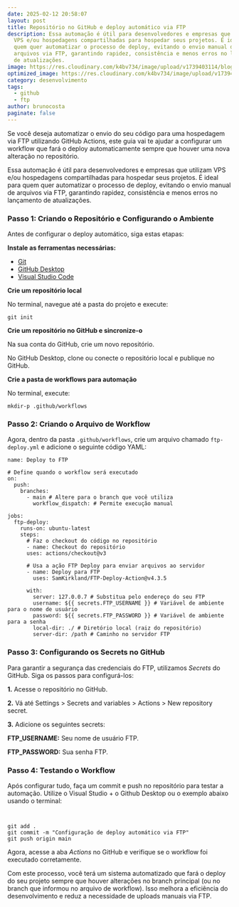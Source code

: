 ```yaml
---
date: 2025-02-12 20:58:07
layout: post
title: Repositório no GitHub e deploy automático via FTP
description: Essa automação é útil para desenvolvedores e empresas que utilizam
  VPS e/ou hospedagens compartilhadas para hospedar seus projetos. É ideal para
  quem quer automatizar o processo de deploy, evitando o envio manual de
  arquivos via FTP, garantindo rapidez, consistência e menos erros no lançamento
  de atualizações.
image: https://res.cloudinary.com/k4bv734/image/upload/v1739403114/blog/github-deploy-ftp_au6kal.png
optimized_image: https://res.cloudinary.com/k4bv734/image/upload/v1739403113/blog/github-deploy-ftp_optimized_adr00z.png
category: desenvolvimento
tags:
  - github
  - ftp
author: brunocosta
paginate: false
---
```

Se você deseja automatizar o envio do seu código para uma hospedagem via FTP utilizando GitHub Actions, este guia vai te ajudar a configurar um workflow que fará o deploy automaticamente sempre que houver uma nova alteração no repositório.

Essa automação é útil para desenvolvedores e empresas que utilizam VPS e/ou hospedagens compartilhadas para hospedar seus projetos. É ideal para quem quer automatizar o processo de deploy, evitando o envio manual de arquivos via FTP, garantindo rapidez, consistência e menos erros no lançamento de atualizações.

### Passo 1: Criando o Repositório e Configurando o Ambiente

Antes de configurar o deploy automático, siga estas etapas:

**Instale as ferramentas necessárias:** 

* [Git](https://git-scm.com/)
* [GitHub Desktop](https://desktop.github.com/)
* [Visual Studio Code](https://code.visualstudio.com/)

**Crie um repositório local** 

No terminal, navegue até a pasta do projeto e execute:

```
git init
```

**Crie um repositório no GitHub e sincronize-o** 

Na sua conta do GitHub, crie um novo repositório.

No GitHub Desktop, clone ou conecte o repositório local e publique no GitHub.

 **Crie a pasta de workflows para automação** 

No terminal, execute:

```
mkdir-p .github/workflows
```

### Passo 2: Criando o Arquivo de Workflow

Agora, dentro da pasta `.github/workflows`, crie um arquivo chamado `ftp-deploy.yml` e adicione o seguinte código YAML:

```
name: Deploy to FTP
 
# Define quando o workflow será executado
on:
  push:
    branches:
      - main # Altere para o branch que você utiliza
        workflow_dispatch: # Permite execução manual

jobs:
  ftp-deploy:
    runs-on: ubuntu-latest
    steps:
      # Faz o checkout do código no repositório
      - name: Checkout do repositório
      uses: actions/checkout@v3
			
      # Usa a ação FTP Deploy para enviar arquivos ao servidor
      - name: Deploy para FTP
        uses: SamKirkland/FTP-Deploy-Action@v4.3.5

      with:
        server: 127.0.0.7 # Substitua pelo endereço do seu FTP
        username: ${{ secrets.FTP_USERNAME }} # Variável de ambiente para o nome de usuário
        password: ${{ secrets.FTP_PASSWORD }} # Variável de ambiente para a senha
        local-dir: ./ # Diretório local (raiz do repositório)
        server-dir: /path # Caminho no servidor FTP
```

### Passo 3: Configurando os Secrets no GitHub ###

Para garantir a segurança das credenciais do FTP, utilizamos *Secrets* do GitHub. Siga os passos para configurá-los:


**1.** Acesse o repositório no GitHub.


**2.** Vá até Settings > Secrets and variables > Actions > New repository secret.


**3.** Adicione os seguintes secrets:


**FTP_USERNAME:** Seu nome de usuário FTP.

**FTP_PASSWORD:** Sua senha FTP.

### Passo 4: Testando o Workflow ###


Após configurar tudo, faça um commit e push no repositório para testar a automação. Utilize o Visual Studio + o Github Desktop ou o exemplo abaixo usando o terminal:
```


git add .
git commit -m "Configuração de deploy automático via FTP"
git push origin main
```



Agora, acesse a aba *Actions* no GitHub e verifique se o workflow foi executado corretamente.



Com este processo, você terá um sistema automatizado que fará o deploy do seu projeto sempre que houver alterações no branch principal (ou no branch que informou no arquivo de workflow). Isso melhora a eficiência do desenvolvimento e reduz a necessidade de uploads manuais via FTP.